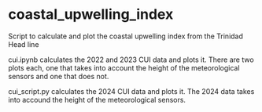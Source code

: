 # coastal_upwelling_index

Script to calculate and plot the coastal upwelling index from the Trinidad Head line

cui.ipynb calculates the 2022 and 2023 CUI data and plots it. There are two plots each, one that takes into account the height of the meteorological sensors and one that does not. 

cui_script.py calculates the 2024 CUI data and plots it. The 2024 data takes into accound the height of the meteorological sensors.
